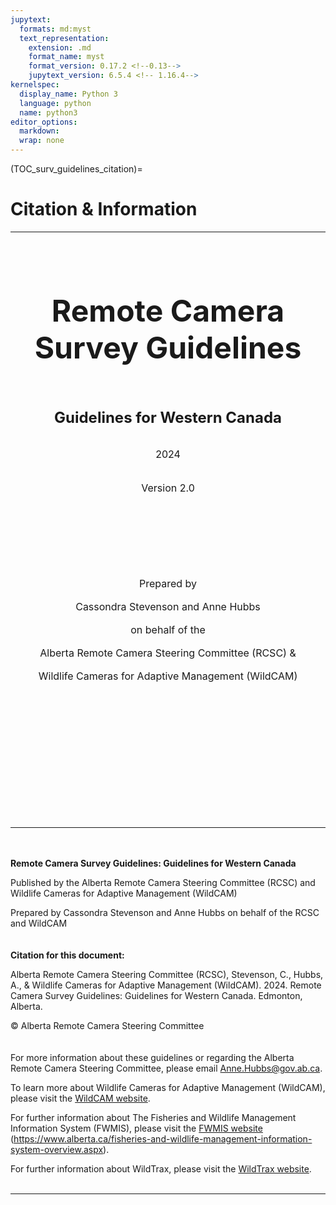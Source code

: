 ```yaml
---
jupytext:
  formats: md:myst
  text_representation:
    extension: .md
    format_name: myst
    format_version: 0.17.2 <!--0.13-->
    jupytext_version: 6.5.4 <!-- 1.16.4-->
kernelspec:
  display_name: Python 3
  language: python
  name: python3
editor_options: 
  markdown: 
  wrap: none
---
```

<style>
  .bd-main .bd-content .bd-article-container {
      max-width: 80%;  /* default is 60em */
    }
</style>
(TOC_surv_guidelines_citation)=
# Citation & Information

***
<br><br>
<br><br>
<center>

<font size="7">**Remote Camera Survey Guidelines**</font>\
<br><br>
<br><br>
<font size="5">**Guidelines for Western Canada**</font>\
\
\
<font size="3">2024</font>\
\
\
<font size="3">Version 2.0</font>

\
\
\
\
\
\
\
<font size="3">Prepared by</font>\
\
<font size="3">Cassondra Stevenson and Anne Hubbs</font>\
\
<font size="3">on behalf of the</font>\
\
<font size="3">Alberta Remote Camera Steering Committee (RCSC) &</font>\
\
<font size="3">Wildlife Cameras for Adaptive Management (WildCAM)</center></font>\
\
\
\
\
\
\
\
\
\
<br><br>
***
<br><br>
**Remote Camera Survey Guidelines: Guidelines for Western Canada**

Published by the Alberta Remote Camera Steering Committee (RCSC) and Wildlife Cameras for Adaptive Management (WildCAM)

Prepared by Cassondra Stevenson and Anne Hubbs on behalf of the RCSC and WildCAM\
\
\
**Citation for this document:**

Alberta Remote Camera Steering Committee (RCSC), Stevenson, C., Hubbs, A., & Wildlife Cameras for Adaptive Management (WildCAM). 2024. Remote Camera Survey Guidelines: Guidelines for Western Canada. Edmonton, Alberta.

© Alberta Remote Camera Steering Committee\
\
\
For more information about these guidelines or regarding the Alberta Remote Camera Steering Committee, please email [Anne.Hubbs@gov.ab.ca](mailto:Anne.Hubbs@gov.ab.ca).

To learn more about Wildlife Cameras for Adaptive Management (WildCAM), please visit the [WildCAM website](<https://wildcams.ca/>).

For further information about The Fisheries and Wildlife Management Information System (FWMIS), please visit the [FWMIS website](https://www.alberta.ca/fisheries-and-wildlife-management-information-system-overview.aspx) (https://www.alberta.ca/fisheries-and-wildlife-management-information-system-overview.aspx).

For further information about WildTrax, please visit the [WildTrax website](<http://www.wildtrax.ca/>).
<br><br>

***
